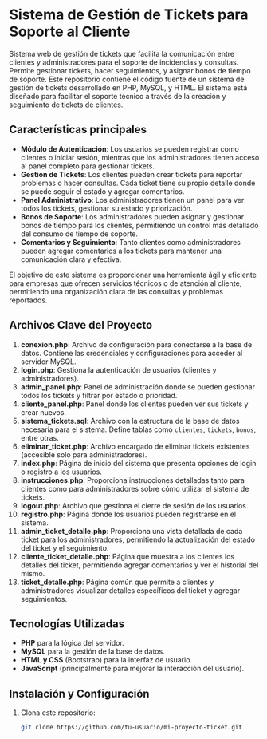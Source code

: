 # Sistema de Gestión de Tickets para Soporte al Cliente
Sistema web de gestión de tickets que facilita la comunicación entre clientes y administradores para el soporte de incidencias y consultas. Permite gestionar tickets, hacer seguimientos, y asignar bonos de tiempo de soporte.
Este repositorio contiene el código fuente de un sistema de gestión de tickets desarrollado en PHP, MySQL, y HTML. El sistema está diseñado para facilitar el soporte técnico a través de la creación y seguimiento de tickets de clientes.

## Características principales
- **Módulo de Autenticación**: Los usuarios se pueden registrar como clientes o iniciar sesión, mientras que los administradores tienen acceso al panel completo para gestionar tickets.
- **Gestión de Tickets**: Los clientes pueden crear tickets para reportar problemas o hacer consultas. Cada ticket tiene su propio detalle donde se puede seguir el estado y agregar comentarios.
- **Panel Administrativo**: Los administradores tienen un panel para ver todos los tickets, gestionar su estado y priorización.
- **Bonos de Soporte**: Los administradores pueden asignar y gestionar bonos de tiempo para los clientes, permitiendo un control más detallado del consumo de tiempo de soporte.
- **Comentarios y Seguimiento**: Tanto clientes como administradores pueden agregar comentarios a los tickets para mantener una comunicación clara y efectiva.

El objetivo de este sistema es proporcionar una herramienta ágil y eficiente para empresas que ofrecen servicios técnicos o de atención al cliente, permitiendo una organización clara de las consultas y problemas reportados.

## Archivos Clave del Proyecto
1. **conexion.php**: Archivo de configuración para conectarse a la base de datos. Contiene las credenciales y configuraciones para acceder al servidor MySQL.
2. **login.php**: Gestiona la autenticación de usuarios (clientes y administradores).
3. **admin_panel.php**: Panel de administración donde se pueden gestionar todos los tickets y filtrar por estado o prioridad.
4. **cliente_panel.php**: Panel donde los clientes pueden ver sus tickets y crear nuevos.
5. **sistema_tickets.sql**: Archivo con la estructura de la base de datos necesaria para el sistema. Define tablas como `clientes`, `tickets`, `bonos`, entre otras.
6. **eliminar_ticket.php**: Archivo encargado de eliminar tickets existentes (accesible solo para administradores).
7. **index.php**: Página de inicio del sistema que presenta opciones de login o registro a los usuarios.
8. **instrucciones.php**: Proporciona instrucciones detalladas tanto para clientes como para administradores sobre cómo utilizar el sistema de tickets.
9. **logout.php**: Archivo que gestiona el cierre de sesión de los usuarios.
10. **registro.php**: Página donde los usuarios pueden registrarse en el sistema.
11. **admin_ticket_detalle.php**: Proporciona una vista detallada de cada ticket para los administradores, permitiendo la actualización del estado del ticket y el seguimiento.
12. **cliente_ticket_detalle.php**: Página que muestra a los clientes los detalles del ticket, permitiendo agregar comentarios y ver el historial del mismo.
13. **ticket_detalle.php**: Página común que permite a clientes y administradores visualizar detalles específicos del ticket y agregar seguimientos.

## Tecnologías Utilizadas
- **PHP** para la lógica del servidor.
- **MySQL** para la gestión de la base de datos.
- **HTML y CSS** (Bootstrap) para la interfaz de usuario.
- **JavaScript** (principalmente para mejorar la interacción del usuario).

## Instalación y Configuración
1. Clona este repositorio:
   ```bash
   git clone https://github.com/tu-usuario/mi-proyecto-ticket.git

